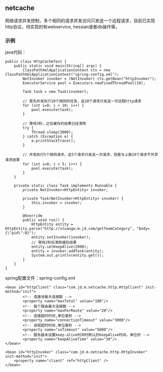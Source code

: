 ## netcache

网络请求并发控制，多个相同的请求并发访问只发送一个远程请求，目前已实现http协议，待实现的有webservice, hessian或者db操作等。

### 示例

java代码：

    public class HttpCacheTest {
        public static void main(String[] args) {
            ClassPathXmlApplicationContext ctx = new ClassPathXmlApplicationContext("spring-config.xml");
            NetInvoker invoker = (NetInvoker) ctx.getBean("httpInvoker");
            ExecutorService pool = Executors.newFixedThreadPool(10);

            Task task = new Task(invoker);

            // 首先并发执行10个相同的任务，这10个请求只发送一次远程http请求
            for (int i=0; i < 10; i++) {
                pool.execute(task);
            }

            // 等待3秒，之后缓存的结果已经清除
            try {
                Thread.sleep(3000);
            } catch (Exception e) {
                e.printStackTrace();
            }

            // 并发执行5个相同请求，这5个请求只发送一次请求，但是与上面10个请求不共享请求结果
            for (int i=0; i < 5; i++) {
                pool.execute(task);
            }
        }

        private static class Task implements Runnable {
            private NetInvoker<HttpEntity> invoker;

            private Task(NetInvoker<HttpEntity> invoker) {
                this.invoker = invoker;
            }

            @Override
            public void run() {
                HttpEntity entity = HttpEntity.parse("http://stuangw.m.jd.com/getTeamCategory", "body={\"pid\":0}");
                entity.setInvoker(invoker);
                // 等待2秒后清除缓存结果
                entity.setKeepAlive(2000);
                entity = invoker.addTask(entity);
                System.out.println(entity.get());
            }
        }
    }

spring配置文件：spring-config.xml

    <bean id="httpClient" class="com.jd.m.netcache.http.HttpClient" init-method="init">
            <!-- 连接池最大连接数 -->
            <property name="maxTotal" value="100"/>
            <!-- 每个路由最大连接数 -->
            <property name="maxPerRoute" value="20"/>
            <!-- 连接超时时间,单位毫秒 -->
            <property name="connectionTimeout" value="3000"/>
            <!-- 读取超时时间,单位毫秒 -->
            <property name="soTimeout" value="5000"/>
            <!-- 服务器未设置keep-alive时间时默认的keepAlive时间，单位秒 -->
            <property name="keepAliveTime" value="30"/>
    </bean>

    <bean id="httpInvoker" class="com.jd.m.netcache.http.HttpInvoker" init-method="init">
        <property name="client" ref="httpClient" />
    </bean>
